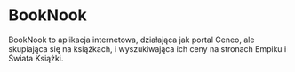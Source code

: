 # BookNook
BookNook to aplikacja internetowa, działająca jak portal Ceneo, ale skupiająca się na książkach, i wyszukiwająca ich ceny na stronach Empiku i Świata Książki.
